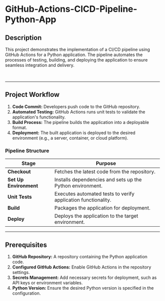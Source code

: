 # GitHub-Actions-CICD-Pipeline-Python-App

## Description

This project demonstrates the implementation of a CI/CD pipeline using GitHub Actions for a Python application. The pipeline automates the processes of testing, building, and deploying the application to ensure seamless integration and delivery.

<br />

---

## Project Workflow

1. **Code Commit:** Developers push code to the GitHub repository.
2. **Automated Testing:** GitHub Actions runs unit tests to validate the application's functionality.
3. **Build Process:** The pipeline builds the application into a deployable format.
4. **Deployment:** The built application is deployed to the desired environment (e.g., a server, container, or cloud platform).

### **Pipeline Structure**

| **Stage**           | **Purpose**                                                                 |
|----------------------|-----------------------------------------------------------------------------|
| **Checkout**         | Fetches the latest code from the repository.                               |
| **Set Up Environment** | Installs dependencies and sets up the Python environment.                |
| **Unit Tests**       | Executes automated tests to verify application functionality.              |
| **Build**            | Packages the application for deployment.                                  |
| **Deploy**           | Deploys the application to the target environment.                        |

---

## Prerequisites

1. **GitHub Repository:** A repository containing the Python application code.
2. **Configured GitHub Actions:** Enable GitHub Actions in the repository settings.
3. **Secrets Management:** Add necessary secrets for deployment, such as API keys or environment variables.
4. **Python Version:** Ensure the desired Python version is specified in the configuration.



